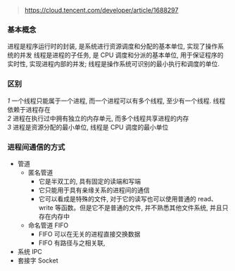 > <https://cloud.tencent.com/developer/article/1688297>
### 基本概念
进程是程序运行时的封装, 是系统进行资源调度和分配的基本单位, 实现了操作系统的并发
线程是进程的子任务, 是 CPU 调度和分派的基本单位, 用于保证程序的实时性, 实现进程内部的并发; 线程是操作系统可识别的最小执行和调度的单位.
### 区别
 *1* 一个线程只能属于一个进程, 而一个进程可以有多个线程, 至少有一个线程. 线程依赖于进程存在 \
 *2* 进程在执行过中拥有独立的内存单元, 而多个线程共享进程的内存 \
 *3* 进程是资源分配的最小单位, 线程是 CPU 调度的最小单位
### 进程间通信的方式
-  管道
   - 匿名管道
      - 它是半双工的, 具有固定的读端和写端
      - 它只能用于具有亲缘关系的进程间的通信
      - 它可以看成是特殊的文件, 对于它的读写也可以使用普通的 read、write 等函数。但是它不是普通的文件, 并不熟悉其他文件系统, 并且只存在内存中
   - 命名管道 FIFO
      - FIFO 可以在无关的进程直接交换数据
      - FIFO 有路径与之相关联, 
 - 系统 IPC
 - 套接字 Socket